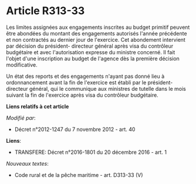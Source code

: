 # Article R313-33

Les limites assignées aux engagements inscrites au budget primitif peuvent être abondées du montant des engagements autorisés
l'année précédente et non contractés au dernier jour de l'exercice. Cet abondement intervient par décision du président-
directeur général après visa du contrôleur budgétaire et avec l'autorisation expresse du ministre concerné. Il fait l'objet
d'une inscription au budget de l'agence dès la première décision modificative. 

Un état des reports et des engagements n'ayant pas donné lieu à ordonnancement avant la fin de l'exercice est établi par le
président-directeur général, qui le communique aux ministres de tutelle dans le mois suivant la fin de l'exercice après visa
du contrôleur budgétaire.

**Liens relatifs à cet article**

_Modifié par_:

  - Décret n°2012-1247 du 7 novembre 2012 - art. 40

**Liens**:

  - TRANSFERE: Décret n°2016-1801 du 20 décembre 2016 - art. 1

_Nouveaux textes_:

  - Code rural et de la pêche maritime - art. D313-33 (V)
